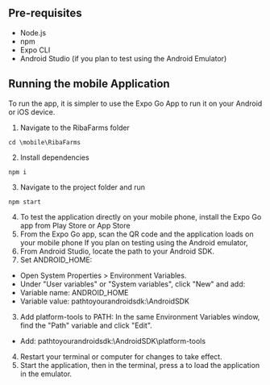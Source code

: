 ## Pre-requisites
- Node.js
- npm
- Expo CLI
- Android Studio (if you plan to test using the Android Emulator)

## Running the mobile Application
To run the app, it is simpler to use the Expo Go App to run it on your Android or iOS device. 
1. Navigate to the RibaFarms folder
```
cd \mobile\RibaFarms
```
2. Install dependencies
```
npm i
```
3. Navigate to the project folder and run
```
npm start
```
4. To test the application directly on your mobile phone, install the Expo Go app from Play Store or App Store
5. From the Expo Go app, scan the QR code and the application loads on your mobile phone
If you plan on testing using the Android emulator, 
1. From Android Studio, locate the path to your Android SDK.
2. Set ANDROID_HOME:
- Open System Properties > Environment Variables.
- Under "User variables" or "System variables", click "New" and add:
- Variable name: ANDROID_HOME
- Variable value: pathtoyourandroidsdk:\AndroidSDK
3. Add platform-tools to PATH:
In the same Environment Variables window, find the "Path" variable and click "Edit".
- Add: pathtoyourandroidsdk:\AndroidSDK\platform-tools
4. Restart your terminal or computer for changes to take effect.
5. Start the application, then in the terminal, press a to load the application in the emulator.
